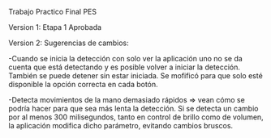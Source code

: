 Trabajo Practico Final PES

Version 1: Etapa 1 Aprobada

Version 2: Sugerencias de cambios:

-Cuando se inicia la detección con solo ver la aplicación uno no se da cuenta que está detectando y es posible volver a iniciar la detección. También se puede detener sin estar iniciada.
 Se mofificó para que solo esté disponible la opción correcta en cada botón.
 
-Detecta movimientos de la mano demasiado rápidos => vean cómo se podría hacer para que sea más lenta la detección.
 Si se detecta un cambio por al menos 300 milisegundos, tanto en control de brillo como de volumen, la aplicación modifica dicho parámetro, evitando cambios bruscos.
 

